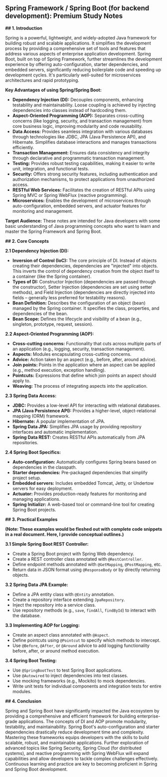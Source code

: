 ## Spring Framework / Spring Boot (for backend development): Premium Study Notes

**## 1. Introduction**

Spring is a powerful, lightweight, and widely-adopted Java framework for building robust and scalable applications. It simplifies the development process by providing a comprehensive set of tools and features that address various aspects of enterprise application development.  Spring Boot, built on top of Spring Framework, further streamlines the development experience by offering auto-configuration, starter dependencies, and embedded servers, significantly reducing boilerplate code and speeding up development cycles.  It's particularly well-suited for microservices architectures and rapid prototyping.

**Key Advantages of using Spring/Spring Boot:**

* **Dependency Injection (DI):** Decouples components, enhancing testability and maintainability.  Loose coupling is achieved by injecting dependencies into classes instead of hardcoding them.
* **Aspect-Oriented Programming (AOP):** Separates cross-cutting concerns (like logging, security, and transaction management) from core business logic, improving modularity and code reusability.
* **Data Access:** Provides seamless integration with various databases through technologies like JDBC, JPA (Java Persistence API), and Hibernate.  Simplifies database interactions and manages transactions efficiently.
* **Transaction Management:** Ensures data consistency and integrity through declarative and programmatic transaction management.
* **Testing:** Provides robust testing capabilities, making it easier to write unit, integration, and functional tests.
* **Security:**  Offers strong security features, including authentication and authorization mechanisms, to protect applications from unauthorized access.
* **RESTful Web Services:**  Facilitates the creation of RESTful APIs using Spring MVC or Spring WebFlux (reactive programming).
* **Microservices:** Enables the development of microservices through auto-configuration, embedded servers, and actuator features for monitoring and management.

**Target Audience:**  These notes are intended for Java developers with some basic understanding of Java programming concepts who want to learn and master the Spring Framework and Spring Boot.


**## 2. Core Concepts**

**2.1 Dependency Injection (DI):**

* **Inversion of Control (IoC):**  The core principle of DI.  Instead of objects creating their dependencies, dependencies are "injected" into objects. This inverts the control of dependency creation from the object itself to a container (like the Spring container).
* **Types of DI:** Constructor Injection (dependencies are passed through the constructor), Setter Injection (dependencies are set using setter methods), and Field Injection (dependencies are directly injected into fields – generally less preferred for testability reasons).
* **Bean Definition:**  Describes the configuration of an object (bean) managed by the Spring container.  It specifies the class, properties, and dependencies of the bean.
* **Bean Scope:** Defines the lifecycle and visibility of a bean (e.g., singleton, prototype, request, session).

**2.2 Aspect-Oriented Programming (AOP):**

* **Cross-cutting concerns:**  Functionality that cuts across multiple parts of an application (e.g., logging, security, transaction management).
* **Aspects:** Modules encapsulating cross-cutting concerns.
* **Advice:**  Action taken by an aspect (e.g., before, after, around advice).
* **Join points:** Points in the application where an aspect can be applied (e.g., method execution, exception handling).
* **Pointcuts:**  Expressions that define which join points an aspect should apply to.
* **Weaving:**  The process of integrating aspects into the application.

**2.3 Spring Data Access:**

* **JDBC:**  Provides a low-level API for interacting with relational databases.
* **JPA (Java Persistence API):**  Provides a higher-level, object-relational mapping (ORM) framework.
* **Hibernate:** A popular implementation of JPA.
* **Spring Data JPA:**  Simplifies JPA usage by providing repository interfaces and automatic implementation.
* **Spring Data REST:**  Creates RESTful APIs automatically from JPA repositories.

**2.4 Spring Boot Specifics:**

* **Auto-configuration:**  Automatically configures Spring beans based on dependencies in the classpath.
* **Starter dependencies:**  Pre-packaged dependencies that simplify project setup.
* **Embedded servers:**  Includes embedded Tomcat, Jetty, or Undertow servers for easy deployment.
* **Actuator:**  Provides production-ready features for monitoring and managing applications.
* **Spring Initializr:** A web-based tool or command-line tool for creating Spring Boot projects.


**## 3. Practical Examples**

**(Note:  These examples would be fleshed out with complete code snippets in a real document.  Here, I provide conceptual outlines.)**

**3.1 Simple Spring Boot REST Controller:**

* Create a Spring Boot project with Spring Web dependency.
* Create a REST controller class annotated with `@RestController`.
* Define endpoint methods annotated with `@GetMapping`, `@PostMapping`, etc.
* Return data in JSON format using `@ResponseBody` or by directly returning objects.

**3.2 Spring Data JPA Example:**

* Define a JPA entity class with `@Entity` annotation.
* Create a repository interface extending `JpaRepository`.
* Inject the repository into a service class.
* Use repository methods (e.g., `save`, `findAll`, `findById`) to interact with the database.

**3.3 Implementing AOP for Logging:**

* Create an aspect class annotated with `@Aspect`.
* Define pointcuts using `@Pointcut` to specify which methods to intercept.
* Use `@Before`, `@After`, or `@Around` advice to add logging functionality before, after, or around method execution.

**3.4 Spring Boot Testing:**

* Use `@SpringBootTest` to test Spring Boot applications.
* Use `@Autowired` to inject dependencies into test classes.
* Use mocking frameworks (e.g., Mockito) to mock dependencies.
* Write unit tests for individual components and integration tests for entire modules.


**## 4. Conclusion**

Spring and Spring Boot have significantly impacted the Java ecosystem by providing a comprehensive and efficient framework for building enterprise-grade applications.  The concepts of DI and AOP promote modularity, testability, and maintainability.  Spring Boot's auto-configuration and starter dependencies drastically reduce development time and complexity. Mastering these frameworks equips developers with the skills to build scalable, robust, and maintainable applications.  Further exploration of advanced topics like Spring Security, Spring Cloud (for distributed systems), and reactive programming with Spring WebFlux will expand capabilities and allow developers to tackle complex challenges effectively.  Continuous learning and practice are key to becoming proficient in Spring and Spring Boot development.